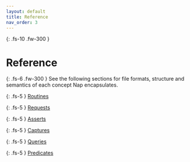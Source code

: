 ```yaml
---
layout: default
title: Reference
nav_order: 3
---
```


{: .fs-10 .fw-300 }
# Reference

{: .fs-6 .fw-300 }
See the following sections for file formats, structure and semantics of each concept Nap encapsulates.

{: .fs-5 }
[Routines](/nap/reference/routines)

{: .fs-5 }
[Requests](/nap/reference/requests)

{: .fs-5 }
[Asserts](/nap/reference/asserts)

{: .fs-5 }
[Captures](/nap/reference/captures)

{: .fs-5 }
[Queries](/nap/reference/queries)

{: .fs-5 }
[Predicates](/nap/reference/predicates)
